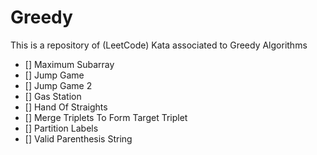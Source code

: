 # Greedy

This is a repository of (LeetCode) Kata associated to Greedy Algorithms

- [] Maximum Subarray
- [] Jump Game
- [] Jump Game 2
- [] Gas Station
- [] Hand Of Straights
- [] Merge Triplets To Form Target Triplet
- [] Partition Labels
- [] Valid Parenthesis String
